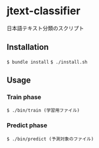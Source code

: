jtext-classifier
================

日本語テキスト分類のスクリプト

## Installation
`$ bundle install`
`$ ./install.sh`

## Usage
### Train phase
`$ ./bin/train (学習用ファイル)`

### Predict phase
`$ ./bin/predict (予測対象のファイル)`

